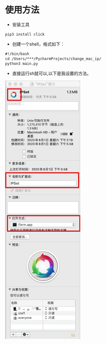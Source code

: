 # 使用方法

- 安装工具

```shell
pip3 install click
```

  

- 创建一个shell，格式如下：

```shell
#!/bin/bash
cd /Users/***/PycharmProjects/change_mac_ip/
python3 main.py
```



- 直接运行sh就可以,以下是我设置的方法。

![](./assets/image-20200801180611815.png)

